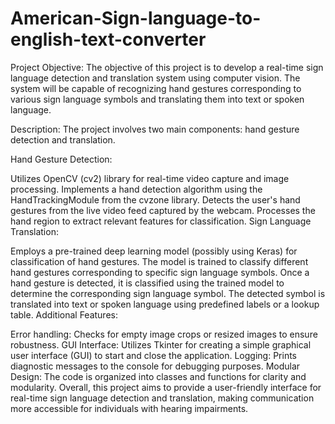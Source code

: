 # American-Sign-language-to-english-text-converter

Project Objective:
The objective of this project is to develop a real-time sign language detection and translation system using computer vision. The system will be capable of recognizing hand gestures corresponding to various sign language symbols and translating them into text or spoken language.

Description:
The project involves two main components: hand gesture detection and translation.

Hand Gesture Detection:

Utilizes OpenCV (cv2) library for real-time video capture and image processing.
Implements a hand detection algorithm using the HandTrackingModule from the cvzone library.
Detects the user's hand gestures from the live video feed captured by the webcam.
Processes the hand region to extract relevant features for classification.
Sign Language Translation:

Employs a pre-trained deep learning model (possibly using Keras) for classification of hand gestures.
The model is trained to classify different hand gestures corresponding to specific sign language symbols.
Once a hand gesture is detected, it is classified using the trained model to determine the corresponding sign language symbol.
The detected symbol is translated into text or spoken language using predefined labels or a lookup table.
Additional Features:

Error handling: Checks for empty image crops or resized images to ensure robustness.
GUI Interface: Utilizes Tkinter for creating a simple graphical user interface (GUI) to start and close the application.
Logging: Prints diagnostic messages to the console for debugging purposes.
Modular Design: The code is organized into classes and functions for clarity and modularity.
Overall, this project aims to provide a user-friendly interface for real-time sign language detection and translation, making communication more accessible for individuals with hearing impairments.





